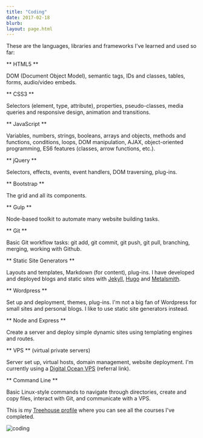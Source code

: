 ```yaml
---
title: "Coding"
date: 2017-02-18
blurb: 
layout: page.html
---
```


These are the languages, libraries and frameworks I've learned and used so far:

<i class="icon-html5-alt"></i> ** HTML5 **

DOM (Document Object Model), semantic tags, IDs and classes, tables, forms, audio/video embeds.

<i class="icon-css3-alt"></i> ** CSS3 **

Selectors (element, type, attribute), properties, pseudo-classes, media queries and responsive design, animation and transitions.

<i class="icon-javascript-alt"></i> ** JavaScript **

Variables, numbers, strings, booleans, arrays and objects, methods and functions, conditions, loops, DOM manipulation, AJAX, object-oriented programming, ES6 features (classes, arrow functions, etc.).

<i class="icon-jquery"></i> ** jQuery **

Selectors, effects, events, event handlers, DOM traversing, plug-ins.

<i class="icon-bootstrap"></i> ** Bootstrap **

The grid and all its components.

<i class="icon-gulp"></i> ** Gulp **

Node-based toolkit to automate many website building tasks.

<i class="icon-git"></i> ** Git **

Basic Git workflow tasks: git add, git commit, git push, git pull, branching, merging, working with Github.

<i class="icon-html"></i> ** Static Site Generators **

Layouts and templates, Markdown (for content), plug-ins. I have developed and deployed blogs and static sites with [Jekyll](http://jekyllrb.com/), [Hugo](http://gohugo.io) and [Metalsmith](http://metalsmith.io).

<i class="icon-wordpress"></i> ** Wordpress **

Set up and deployment, themes, plug-ins. I'm not a big fan of Wordpress for small sites and personal blogs. I like to use static site generators instead.

<i class="icon-nodejs"></i> ** Node and Express **

Create a server and deploy simple dynamic sites using templating engines and routes.

<i class="icon-azure"></i> ** VPS ** (virtual private servers)

Server set up, virtual hosts, domain management, website deployment. I'm currently using a [Digital Ocean VPS](https://m.do.co/c/b96aa4f9fdfd) (referral link).

<i class="icon-shell"></i> ** Command Line **

Basic Linux-style commands to navigate through directories, create and copy files, interact with Git, and communicate with a VPS.

This is my [Treehouse profile](https://teamtreehouse.com/mariosanchezcarrion) where you can see all the courses I've completed.

<img src="../img/coding.jpg" class="profile" alt="coding">
